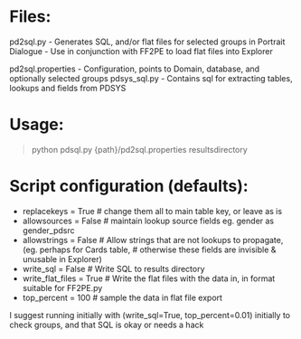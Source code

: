 
# Files:
pd2sql.py           - Generates SQL, and/or flat files for selected groups in Portrait Dialogue
                    - Use in conjunction with FF2PE to load flat files into Explorer

pd2sql.properties   - Configuration, points to Domain, database, and optionally selected groups
pdsys_sql.py        - Contains sql for extracting tables, lookups and fields from PDSYS

# Usage:

> python pdsql.py {path}/pd2sql.properties resultsdirectory


# Script configuration (defaults):

-  replacekeys = True     # change them all to main table key, or leave as is
-  allowsources = False   # maintain lookup source fields eg. gender as gender_pdsrc
-  allowstrings = False   # Allow strings that are not lookups to propagate, (eg. perhaps for Cards table,
                          # otherwise these fields are invisible & unusable in Explorer)
-  write_sql = False      # Write SQL to results directory
-  write_flat_files = True  # Write the flat files with the data in, in format suitable for FF2PE.py
-  top_percent = 100      # sample the data in flat file export

I suggest running initially with (write_sql=True, top_percent=0.01) initially to check groups,
and that SQL is okay or needs a hack